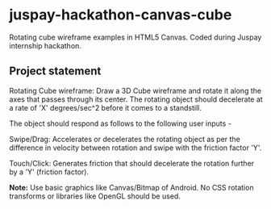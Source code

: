 # juspay-hackathon-canvas-cube
Rotating cube wireframe examples in HTML5 Canvas. Coded during Juspay internship hackathon.

## Project statement
Rotating Cube wireframe: Draw a 3D Cube wireframe and rotate it along the axes that passes through its center. The rotating object should decelerate at a rate of 'X' degrees/sec^2 before it comes to a standstill.

The object should respond as follows to the following user inputs -

Swipe/Drag: Accelerates or decelerates the rotating object as per the difference in velocity between rotation and swipe with the friction factor 'Y'.

Touch/Click: Generates friction that should decelerate the rotation further by a 'Y' (friction factor).

**Note:**
Use basic graphics like Canvas/Bitmap of Android.
No CSS rotation transforms or libraries like OpenGL should be used.
